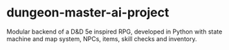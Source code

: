 # dungeon-master-ai-project
Modular backend of a D&amp;D 5e inspired RPG, developed in Python with state machine and map system, NPCs, items, skill checks and inventory.
